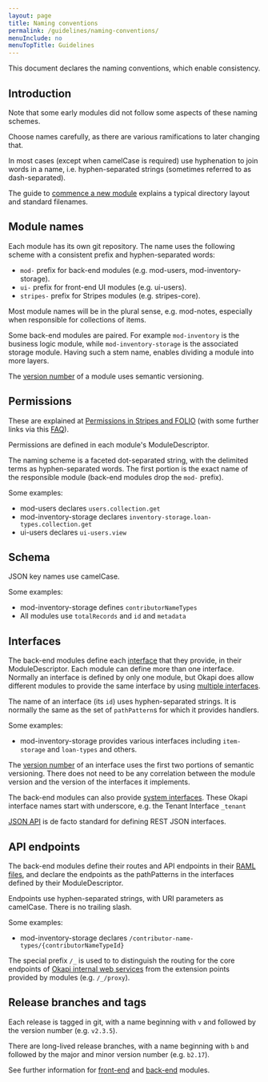 ```yaml
---
layout: page
title: Naming conventions
permalink: /guidelines/naming-conventions/
menuInclude: no
menuTopTitle: Guidelines
---
```


This document declares the naming conventions, which enable consistency.

## Introduction

Note that some early modules did not follow some aspects of these naming schemes.

Choose names carefully, as there are various ramifications to later changing that.

In most cases (except when camelCase is required) use hyphenation to join words in a name, i.e. hyphen-separated strings (sometimes referred to as dash-separated).

The guide to [commence a new module](/guides/commence-a-module/) explains a typical directory layout and standard filenames.

## Module names

Each module has its own git repository. The name uses the following scheme with a consistent prefix and hyphen-separated words:

* `mod-` prefix for back-end modules (e.g. mod-users, mod-inventory-storage).
* `ui-` prefix for front-end UI modules (e.g. ui-users).
* `stripes-` prefix for Stripes modules (e.g. stripes-core).

Most module names will be in the plural sense, e.g. mod-notes, especially when responsible for collections of items.

Some back-end modules are paired. For example `mod-inventory` is the business logic module, while `mod-inventory-storage` is the associated storage module.
Having such a stem name, enables dividing a module into more layers.

The [version number](/guidelines/contributing/#version-numbers) of a module uses semantic versioning.

## Permissions

These are explained at [Permissions in Stripes and FOLIO](https://github.com/folio-org/stripes-core/blob/master/doc/permissions.md) (with some further links via this [FAQ](/faqs/explain-permissions-system/)).

Permissions are defined in each module's ModuleDescriptor.

The naming scheme is a faceted dot-separated string, with the delimited terms as hyphen-separated words.
The first portion is the exact name of the responsible module (back-end modules drop the `mod-` prefix).

Some examples:

* mod-users declares `users.collection.get`
* mod-inventory-storage declares `inventory-storage.loan-types.collection.get`
* ui-users declares `ui-users.view`

## Schema

JSON key names use camelCase.

Some examples:

* mod-inventory-storage defines `contributorNameTypes`
* All modules use `totalRecords` and `id` and `metadata`

## Interfaces

The back-end modules define each
[interface](https://github.com/folio-org/okapi/blob/master/doc/guide.md#architecture)
that they provide, in their ModuleDescriptor.
Each module can define more than one interface.
Normally an interface is defined by only one module, but Okapi does allow different modules to provide the same interface by using
[multiple interfaces](https://github.com/folio-org/okapi/blob/master/doc/guide.md#multiple-interfaces).

The name of an interface (its `id`) uses hyphen-separated strings.
It is normally the same as the set of `pathPattern`s for which it provides handlers.

Some examples:

* mod-inventory-storage provides various interfaces including `item-storage` and `loan-types` and others.

The [version number](/guidelines/contributing/#version-numbers) of an interface uses the first two portions of semantic versioning.
There does not need to be any correlation between the module version and the version of the interfaces it implements.

The back-end modules can also provide
[system interfaces](https://github.com/folio-org/okapi/blob/master/doc/guide.md#system-interfaces).
These Okapi interface names start with underscore, e.g. the Tenant Interface `_tenant`

[JSON API](http://jsonapi.org/) is de facto standard for defining REST JSON interfaces.

## API endpoints

The back-end modules define their routes and API endpoints in their [RAML files](/reference/api/),
and declare the endpoints as the pathPatterns in the interfaces defined by their ModuleDescriptor.

Endpoints use hyphen-separated strings, with URI parameters as camelCase.
There is no trailing slash.

Some examples:

* mod-inventory-storage declares `/contributor-name-types/{contributorNameTypeId}`

The special prefix `/_` is used to to distinguish the routing for the core endpoints of
[Okapi internal web services](https://github.com/folio-org/okapi/blob/master/doc/guide.md#okapis-own-web-services)
from the extension points provided by modules (e.g. `/_/proxy`).

## Release branches and tags

Each release is tagged in git, with a name beginning with `v` and followed by the version number (e.g. `v2.3.5`).

There are long-lived release branches, with a name beginning with `b` and followed by the major and minor version number (e.g. `b2.17`).

See further information for
[front-end](https://github.com/folio-org/stripes/blob/master/doc/release-procedure.md#version-numbers-branches-and-tags)
and
[back-end](/guidelines/release-procedures/#bug-fix-releases)
modules.

